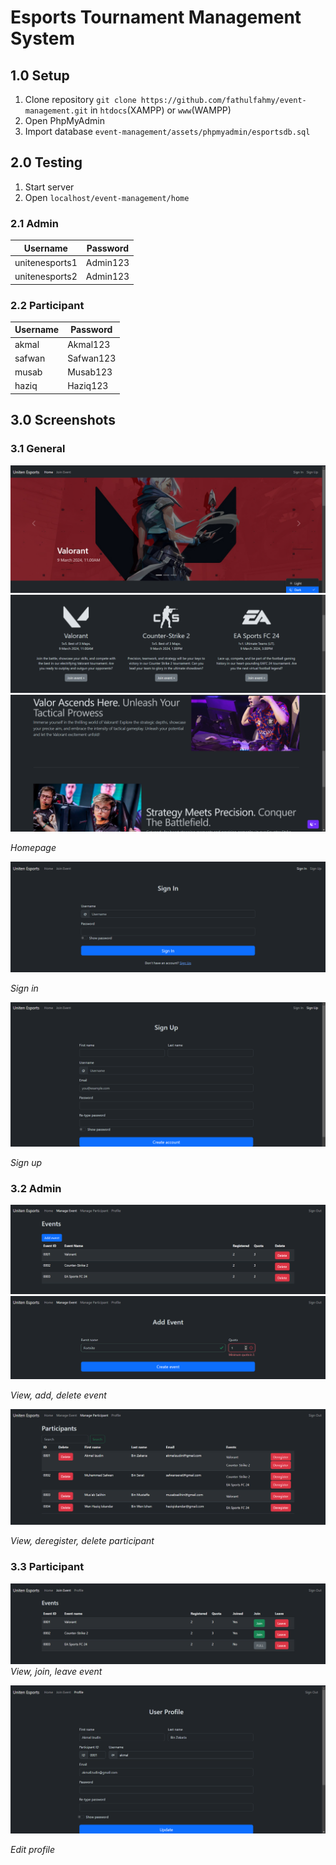 # Esports Tournament Management System

## 1.0 Setup

1. Clone repository `git clone https://github.com/fathulfahmy/event-management.git` in `htdocs`(XAMPP) or `www`(WAMPP)
1. Open PhpMyAdmin
1. Import database `event-management/assets/phpmyadmin/esportsdb.sql`

## 2.0 Testing

1. Start server
1. Open `localhost/event-management/home`

### 2.1 Admin

| Username       | Password |
| -------------- | -------- |
| unitenesports1 | Admin123 |
| unitenesports2 | Admin123 |

### 2.2 Participant

| Username | Password  |
| -------- | --------- |
| akmal    | Akmal123  |
| safwan   | Safwan123 |
| musab    | Musab123  |
| haziq    | Haziq123  |

## 3.0 Screenshots

### 3.1 General

![first section homepage](assets/readme/general_home.png)
![second section homepage](assets/readme/general_home2.png)
![third section homepage](assets/readme/general_home3.png)

_Homepage_

![alt text](assets/readme/general_signin.png)

_Sign in_

![alt text](assets/readme/general_signup.png)

_Sign up_

### 3.2 Admin

![alt text](assets/readme/admin_event.png)
![alt text](assets/readme/admin_addevent.png)

_View, add, delete event_

![alt text](assets/readme/admin_participant.png)

_View, deregister, delete participant_

### 3.3 Participant

![alt text](assets/readme/participant_event.png)
_View, join, leave event_

![alt text](assets/readme/participant_profile.png)

_Edit profile_
